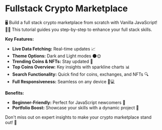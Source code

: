 # Fullstack Crypto Marketplace

🖥️ Build a full stack crypto marketplace from scratch with Vanilla JavaScript! 🚀✨ This tutorial guides you step-by-step to enhance your full stack skills.

**Key Features:**

- **Live Data Fetching:** Real-time updates 📈
- **Theme Options:** Dark and Light modes 🌑🌞
- **Trending Coins & NFTs:** Stay updated 🚀
- **Top Coins Overview:** Key insights with sparkline charts 📊
- **Search Functionality:** Quick find for coins, exchanges, and NFTs 🔍
- **Full Responsiveness:** Seamless on any device 📱💻

**Benefits:**

- **Beginner-Friendly:** Perfect for JavaScript newcomers 📘
- **Portfolio Boost:** Showcase your skills with a dynamic project 💼

Don't miss out on expert insights to make your crypto marketplace stand out! 🌟

